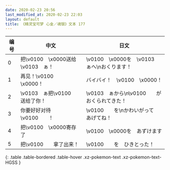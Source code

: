 ```yaml
---
date: 2020-02-23 20:56
last_modified_at: 2020-02-23 22:03
layout: default
title: 《精灵宝可梦 心金／魂银》文本 177
---
```

| 编号 | 中文 | 日文 |
| ---- | ---- | ---- |
| 0 | 把\v0100　\x0000送给\v0103　ぁ！ | \v0100　\x0000を　\v0103　ぁへ\nおくります！ |
| 1 | 再见！\v0100　\x0000！ | バイバイ！　\v0100　\x0000！ |
| 2 | \v0103　ぁ把\v0100　　送给了你！ | \v0103　ぁから\n\v0100　　が　おくられてきた！ |
| 3 | 你要好好对待\v0100　　！ | \v0100　　を\nかわいがって　あげてね！ |
| 4 | 把\v0100　\x0000寄存了 | \v0100　\x0000を　あずけます |
| 5 | 把\v0100　　拿了出来！ | \v0100　　を　ひきとった！ |
{: .table .table-bordered .table-hover .xz-pokemon-text .xz-pokemon-text-HGSS }